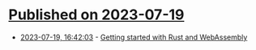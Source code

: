 # [Published on 2023-07-19](index.md)

* [2023-07-19, 16:42:03](https://lobste.rs/s/vbhpqp/getting_started_with_rust_webassembly) - [Getting started with Rust and WebAssembly](https://grafbase.com/blog/getting-started-with-rust-and-webassembly)
